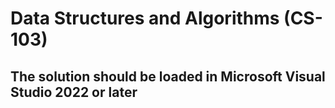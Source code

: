 # Data Structures and Algorithms (CS-103)

## The solution should be loaded in Microsoft Visual Studio 2022 or later
